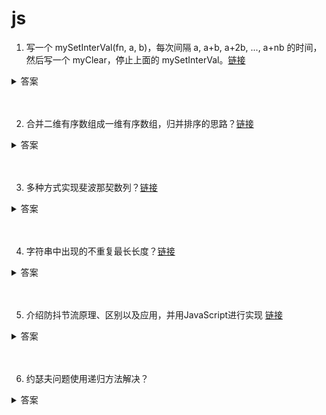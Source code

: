 # js

1. 写一个 mySetInterVal(fn, a, b)，每次间隔 a, a+b, a+2b, ..., a+nb 的时间，然后写一个 myClear，停止上面的 mySetInterVal。[链接](https://github.com/lgwebdream/FE-Interview/issues/7)

<details>
<summary>答案</summary>

实现一

```js
function mySetInterVal (fn, a, b) {
    this.a = a;
    this.b = b;
    this.count = 0;
    this.timer = null;

    this.start = () => {
        this.timer = setTimeout(() => {
            console.log('运行')
            fn();
            this.count++;
            this.start();
        }, this.a + this.count * this.b)
    };

    this.clear = () => {
        clearTimeout(this.timer);
        this.count = 0;
        console.log('结束')
    }
}

let t = new mySetInterVal(() => {}, 1000, 1000);
t.start();

setTimeout(() => {
    t.clear();
}, 20000);
```

实现二

```js
function mySetInterVal (fn, a, b) {
    let timer = null;

    const loop = (time) => {
        timer = setTimeout(() => {
            console.log('运行')
            fn()
            loop(time + b);
        }, time);
    }
    loop(a);

    return () => {
        clearTimeout(timer);
        console.log('结束')
    }
}

let clear = mySetInterVal(() => {}, 1000, 1000);

setTimeout(() => {
    clear();
}, 20000);
```
</details>
<br><br>


2. 合并二维有序数组成一维有序数组，归并排序的思路？[链接](https://github.com/lgwebdream/FE-Interview/issues/8)

<details>
<summary>答案</summary>

这个题目其实提出了两个问题，一个是数组的展平，一个是归并排序的实现。

解法一，利用 Generator 函数返回 Iterator 的特性，递归调用自己，然后使用扩展运算符将 Iterator 展开变成数组，归并排序直接使用标准实现就可以了。

```js
function mergeSort (arr) {
    const len = arr.length;

    if (len < 2) {
        return arr;
    }

    const middle = Math.floor(len / 2),
        left = arr.slice(0, middle),
        right = arr.slice(middle);

    return merge(mergeSort(left), mergeSort(right));
}

function merge (left, right) {
    const result = [];

    while (left.length && right.length) {
        if (left[0] <= right[0]) {
            result.push(left.shift());
        } else {
            result.push(right.shift());
        }
    }

    while (left.length) {
        result.push(left.shift());
    }

    while (right.length) {
        result.push(right.shift());
    }

    return result;
}

function* flat (arr) {
    if (Array.isArray(arr)) {
        for (let i = 0; i < arr.length; i++) {
            yield* flat(arr[i]);
        }
    } else {
        yield arr;
    }
}

function mergeSortFlatten () {
    return mergeSort([...flat([...arguments])]);
}

let arr1 = [[1,2,3],[4,5,6],[7,8,9],[1,2,3],[4,5,6]];
let arr2 = [[1,4,6],[7,8,10],[2,6,9],[3,7,13],[1,5,12]];

mergeSortFlatten (arr1, arr2);
// [1, 1, 1, 1, 2, 2, 2, 3, 3, 3, 4, 4, 4, 5, 5, 5, 6, 6, 6, 6, 7, 7, 7, 8, 8, 9, 9, 10, 12, 13]
```

解法二，直接使用现成的方法，但是这样没有实现归并排序。

```js
function mergeSortFlatten (...arr) {
    return arr.flat(Infinity).sort((a, b) => a - b )
}

let arr1 = [[1,2,3],[4,5,6],[7,8,9],[1,2,3],[4,5,6]];
let arr2 = [[1,4,6],[7,8,10],[2,6,9],[3,7,13],[1,5,12]];

mergeSortFlatten (arr1, arr2);
// [1, 1, 1, 1, 2, 2, 2, 3, 3, 3, 4, 4, 4, 5, 5, 5, 6, 6, 6, 6, 7, 7, 7, 8, 8, 9, 9, 10, 12, 13]
```
</details>
<br><br>


3. 多种方式实现斐波那契数列？[链接](https://github.com/lgwebdream/FE-Interview/issues/9)

<details>
<summary>答案</summary>

实现一

```js
function fib (n) {
    if (n < 0) throw new Error('输入的数字不能小于0');
    if (n === 2) {
        return 1;
    }
    if (n === 1) {
        return 0;
    }
    return fib(n - 1) + fib(n - 2);
}
```

实现二

```js
function fib (n) {
    if (n < 0) throw new Error('输入的数字不能小于0');
    if (n === 2) {
        return 1;
    }
    if (n === 1) {
        return 0;
    }
    function _fib (n, a, b) {
        if (n === 1) return a;
        return _fib(n - 1, b, a + b);
    }
    return _fib(n, 0, 1);
}

```

实现三

```js
function fibonacci (n) {
    if (n === 2) {
        return 1;
    }
    if (n === 1) {
        return 0;
    }
    const r = [0, 1]
    let i = n - 2;
    while (i--) {
        r.push(r[r.length - 1] + r[r.length - 2]);
    }
    return r[n - 1];
}
fibonacci(10)
// 34
```

实现四

```js
function* fib () {
    let [prev, curr] = [0, 1];
    yield prev;
    for (;;) {
        yield curr;
        [prev, curr] = [curr, prev + curr];
    }
}

for (let n of fib()) {
    if (n > 1000) break;
    console.log(n);
}
// 0 1 1 2 3 5 8 13 21 34 55 89 144 233 377 610 987
```

</details>
<br><br>

4. 字符串中出现的不重复最长长度？[链接](https://github.com/lgwebdream/FE-Interview/issues/10)

<details>
<summary>答案</summary>

实现一

```js
//循环字符串，没有重复的就存下每次的字符的位置和字符自身，按顺序排列，有重复的就重置循环变量从索引低的重复字符处后一位重新开始循环，缺点，循环次数过多

function lengthOfLongestSubstring (str) {
    if (str.length <= 1) {
        return str.length;
    }
    let t = [];
    let i = 0
    while (i < str.length) {
        let has = t.findIndex(item => item.char === str[i]);
        if (has >= 0) {
            i = t[has].pos;
            t = [];
        } else {
            t.push({
                char: str[i],
                pos: i
            });
        }
        i++;
    }
    
    return t.length;
}

// 优化一下
function lengthOfLongestSubstring (str) {
    let t = {};
    let res = 0;
    let j = 0;

    for (let i = 0; i < str.length; i++) {
        if (t[str[i]]) {
            j = t[str[i]];
        }
        res = i - j;
        t[str[i]] = i;
    }
    return res;
}
```

实现二

```js
//把字符串变成字符数组，reduce遍历数组，累计值就是最新的最长无重复字符的子字符串

function lengthOfLongestSubstring (s) {
    const arr = [...s]
    let res = 1;
    let result = arr.reduce((total, cur, i, arr) => {
        if (i == 0) {
            return cur;
        } else {
            if (total.indexOf(cur) < 0) {
                return total + cur
            } else if (res < total.length) {
                res = total.length
                return total.slice(total.indexOf(cur) + 1, total.length) + cur
            } else {
                return total.slice(total.indexOf(cur) + 1, total.length) + cur
            }
        }
    }, "")
    if (res < result.length) {
        res = result.length
    }

    return res
}
```

实现三

```js
// map 存下不重复字符的位置，i是不重复子串的起始位置，如果有重复字符就重置i，j - i 是不重复子串的长度

function lengthOfLongestSubstring (s) {
    let map = new Map();
    let i = -1
    let res = 0
    for (let j = 0; j < s.length; j++) {
        if (map.has(s[j])) {
            i = Math.max(i, map.get(s[j]))
        }
        res = Math.max(res, j - i)
        map.set(s[j], j)
    }
    return res
}

console.log(lengthOfLongestSubstring("loddktdji"))
console.log(lengthOfLongestSubstring("dvdf"))
console.log(lengthOfLongestSubstring("adfafwefffdasdcx"))
```
</details>
<br><br>

5. 介绍防抖节流原理、区别以及应用，并用JavaScript进行实现 [链接](https://github.com/lgwebdream/FE-Interview/issues/15)

<details>
<summary>答案</summary>

1. 防抖 debounce

解释：防抖就是将单位时间内的多次函数调用合并成一次，推迟到单位时间之后触发，或者在等待单位时间之前就立即触发。

实现思路：用一个变量存下定时器，每次函数被触发的时候都会重置定时器重新计时，这样直到不再触发函数，定时器才能正常被执行然后调用目标函数。

使用场景：

* 输入框监听输入事件或者按键抬起事件，会被频繁触发，防抖后只在停止输入了才去触发函数做搜索或者其他操作
* 防止多次点击按钮提交请求

实现一：

```js
function debounce (fn, wait) {
    let timer;
    return function () {
        const context = this;
        const args = arguments;
        clearTimeout(timer);
        timer = setTimeout(() => {
            fn.apply(context, args)
        }, wait);
    }
}
```

实现二：

```js
function debounce (func, wait, immediate) { // 有时希望立刻执行函数，然后等到停止触发 n 秒后，才可以重新触发执行。
  let timeout;
  return function () {
    const context = this;
    const args = arguments;
    if (timeout) clearTimeout(timeout);
    if (immediate) {
      const callNow = !timeout;
      timeout = setTimeout(function () {
        timeout = null;
      }, wait)
      if (callNow) func.apply(context, args)
    } else {
      timeout = setTimeout(function () {
        func.apply(context, args)
      }, wait);
    }
  }
}
```

实现三：

```js
// func函数可能会有返回值，所以需要返回函数结果，但是当 immediate 为 false 的时候，因为使用了 setTimeout ，我们将 func.apply(context, args) 的返回值赋给变量，最后再 return 的时候，值将会一直是 undefined，所以只在 immediate 为 true 的时候返回函数的执行结果。
function debounce (func, wait, immediate) {
  let timeout, result;
  return function () {
    const context = this;
    const args = arguments;
    if (timeout) clearTimeout(timeout);
    if (immediate) {
      const callNow = !timeout;
      timeout = setTimeout(function () {
        timeout = null;
      }, wait)
      if (callNow) result = func.apply(context, args)
    }
    else {
      timeout = setTimeout(function () {
        func.apply(context, args)
      }, wait);
    }
    return result;
  }
}
```

2. 节流 throttle

解释：规定在单位时间内只能触发一次函数。

使用场景：

* 窗口改变大小，resize 事件
* 拖拽滚动条，scroll 事件
* 拖拽 html 元素

实现一：

```js
function throttle(func, wait) {
  let timeout;
  return function () {
    const context = this;
    const args = arguments;
    if (!timeout) {
      timeout = setTimeout(function () {
        timeout = null;
        func.apply(context, args)
      }, wait)
    }

  }
}
```

实现二：

```js
function throttle(func, wait) {
  let context, args;
  let previous = 0;

  return function () {
    let now = +new Date();
    context = this;
    args = arguments;
    if (now - previous > wait) {
      func.apply(context, args);
      previous = now;
    }
  }
}
```

</details>
<br><br>

6. 约瑟夫问题使用递归方法解决？

<details>
<summary>答案</summary>

## 约瑟夫环问题解析

## 历史

约瑟夫问题（有时也称为约瑟夫斯置换），是一个出现在计算机科学和数学中的问题。在计算机编程的算法中，类似问题又称为约瑟夫环。

人们站在一个等待被处决的圈子里。 计数从圆圈中的指定点开始，并沿指定方向围绕圆圈进行。 在跳过指定数量的人之后，处刑下一个人。 对剩下的人重复该过程，从下一个人开始，朝同一方向跳过相同数量的人，直到只剩下一个人，并被释放。

问题即，给定人数、起点、方向和要跳过的数字，选择初始圆圈中的位置以避免被处决。

这个问题是以弗拉维奥·约瑟夫命名的，他是1世纪的一名犹太历史学家。他在自己的日记中写道，他和他的40个战友被罗马军队包围在洞中。他们讨论是自杀还是被俘，最终决定自杀，并以抽签的方式决定谁杀掉谁。约瑟夫斯和另外一个人是最后两个留下的人。约瑟夫斯说服了那个人，他们将向罗马军队投降，不再自杀。约瑟夫斯把他的存活归因于运气或天意，他不知道是哪一个。

## leetcode 原题

[原题链接](https://leetcode-cn.com/problems/yuan-quan-zhong-zui-hou-sheng-xia-de-shu-zi-lcof)

0, 1, ···, n-1 这 n 个数字排成一个圆圈，从数字 0 开始，每次从这个圆圈里删除第 m 个数字（删除后从下一个数字开始计数）。求出这个圆圈里剩下的最后一个数字。

例如，0、1、2、3、4 这 5 个数字组成一个圆圈，从数字 0 开始每次删除第 3 个数字，则删除的前 4 个数字依次是 2、0、4、1，因此最后剩下的数字是 3。

## 递归解题思路

如果记上述问题为函数 f(n, m)，这时第一个被删除的数字为 (m - 1) % n。当第一个数字被删除后，第二轮删除将从 m % n 处开始，而第二轮删除则可以记为函数 f(n - 1, m)。将 f(n, m) 的问题转化为了 f(n - 1, m) 的问题，所以可以使用递归求解，只需要知道上一轮的 f(n, m) 和下一轮的 f(n - 1, m) 的关系即可。

我们这里将第一轮的数字画成图观察：

```
// 第一轮没有删除数字之前如下，一共 0 ~ (n - 1) 个数字

0
1
...
(m - 1) % n
m % n
...
n - 1

```

// 而第一轮删除后的数字变成了如下形式：

```
// (m - 1) % n 被删除

0
1
...
(m - 2) % n
m % n
...
n - 1

```

(m - 1) % n 被删除后，排在它前面的所有数字将被移动到尾部，因为下一轮删除将从 m % n 为起点开始：

```
// m % n 是新的起点

m % n
(m + 1) % n
...
n - 1
0
...
(m - 2) % n

```

于是新的起点是旧一轮的 m % n，而作为新的一轮，它是 0，于是就有如下一一对映的关系：

```
// 上一轮和下一轮数字关系

m % n ------------------- 0
(m + 1) % n ------------- 1
...                       ...
n - 1 ------------------- (n - 1) - (m % n)
0 ----------------------- n - (m % n)
...                       ...
(m - 2) % n ------------- n - 2
```

这时候记旧一轮的序号为 y，新一轮的序号为 x，则它们的关系通过上图可以推导出：

```
y = (m - 2) % n
x = n - 2

(m - 2) % n
(m - 2) % n + 0
(m - 2) % n + (n % n)
(m + n - 2) % n
((n - 2) + m) % n

// 就是如下公式：

y = (x + m) % n

// 而将 x 和 y 换成对应的 f 函数，则得到下面的递归公式：

f(n, m) = (f(n - 1, m) + m) % n (n > 1)
f(1, m) = 0 (n = 1)
```

有了这个公式 `f(n, m) = (f(n - 1, m) + m) % n`，就可以写出递归调用的代码了：


```js
var lastRemaining = function(n, m) {
    if (n === 1) return n - 1;
    return (lastRemaining(n - 1, m) + m) % n;
};
```

</details>
<br><br>